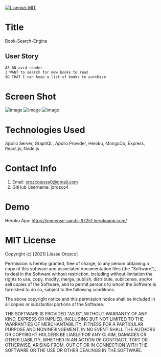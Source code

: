 [![License: MIT](https://img.shields.io/badge/License-MIT-yellow.svg)](https://opensource.org/licenses/MIT)

# Title

Book-Search-Engine

## User Story

```md
AS AN avid reader
I WANT to search for new books to read
SO THAT I can keep a list of books to purchase
```

# Screen Shot

![image](https://user-images.githubusercontent.com/61666288/125702931-6654f87e-6291-470f-8cb9-cd686ebcba7d.png)
![image](https://user-images.githubusercontent.com/61666288/125702836-e661649f-52c6-4185-902d-a947eea72ff7.png)
![image](https://user-images.githubusercontent.com/61666288/125702761-daecb914-8f89-4008-940b-81cc6caf3303.png)

# Technologies Used

Apollo Server, GraphQL, Apollo Provider, Heroku, MongoDb, Express, React.js, Node.js

# Contact Info

1. Email: orozcojesse0@gmail.com
2. GitHub Username: jorozco4

# Demo

Heroku App: https://immense-sands-67251.herokuapp.com/

# MIT License

Copyright (c) [2021] [Jesse Orozco]

Permission is hereby granted, free of charge, to any person obtaining a copy
of this software and associated documentation files (the "Software"), to deal
in the Software without restriction, including without limitation the rights
to use, copy, modify, merge, publish, distribute, sublicense, and/or sell
copies of the Software, and to permit persons to whom the Software is
furnished to do so, subject to the following conditions:

The above copyright notice and this permission notice shall be included in all
copies or substantial portions of the Software.

THE SOFTWARE IS PROVIDED "AS IS", WITHOUT WARRANTY OF ANY KIND, EXPRESS OR
IMPLIED, INCLUDING BUT NOT LIMITED TO THE WARRANTIES OF MERCHANTABILITY,
FITNESS FOR A PARTICULAR PURPOSE AND NONINFRINGEMENT. IN NO EVENT SHALL THE
AUTHORS OR COPYRIGHT HOLDERS BE LIABLE FOR ANY CLAIM, DAMAGES OR OTHER
LIABILITY, WHETHER IN AN ACTION OF CONTRACT, TORT OR OTHERWISE, ARISING FROM,
OUT OF OR IN CONNECTION WITH THE SOFTWARE OR THE USE OR OTHER DEALINGS IN THE
SOFTWARE.

